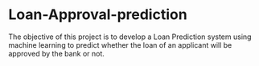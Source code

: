 # Loan-Approval-prediction
The objective of this project is to develop a Loan Prediction system using machine learning to predict whether the loan of an applicant will be approved by the bank or not.

